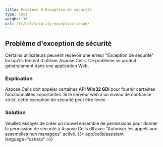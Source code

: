 ```yaml
---
title: Problème d Exception de sécurité
type: docs
weight: 30
url: /fr/net/security-exception-issue/
---
```


## **Problème d'exception de sécurité**
Certains utilisateurs peuvent recevoir une erreur "Exception de sécurité" lorsqu'ils tentent d'utiliser Aspose.Cells. Ce problème se produit généralement dans une application Web.
### **Explication**
Aspose.Cells doit appeler certaines API **Win32 GDI** pour fournir certaines fonctionnalités importantes. Si le serveur web a un niveau de confiance strict, cette exception de sécurité peut être levée.
### **Solution**
Veuillez essayer de créer un nouvel ensemble de permissions pour donner la permission de sécurité à Aspose.Cells.dll avec "Autoriser les appels aux assemblies non managées" activé.
{{< app/cells/assistant language="csharp" >}}
